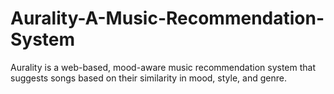 # Aurality-A-Music-Recommendation-System
 Aurality is a web-based, mood-aware music  recommendation system that suggests songs based on their similarity in mood, style, and  genre. 
